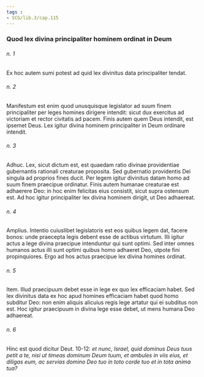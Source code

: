 ```yaml
---
tags : 
- SCG/lib.3/cap.115
---
```


### Quod lex divina principaliter hominem ordinat in Deum

###### n. 1
Ex hoc autem sumi potest ad quid lex divinitus data principaliter tendat.

###### n. 2
Manifestum est enim quod unusquisque legislator ad suum finem principaliter per leges homines dirigere intendit: sicut dux exercitus ad victoriam et rector civitatis ad pacem. Finis autem quem Deus intendit, est ipsemet Deus. Lex igitur divina hominem principaliter in Deum ordinare intendit.

###### n. 3
Adhuc. Lex, sicut dictum est, est quaedam ratio divinae providentiae gubernantis rationali creaturae proposita. Sed gubernatio providentis Dei singula ad proprios fines ducit. Per legem igitur divinitus datam homo ad suum finem praecipue ordinatur. Finis autem humanae creaturae est adhaerere Deo: in hoc enim felicitas eius consistit, sicut supra ostensum est. Ad hoc igitur principaliter lex divina hominem dirigit, ut Deo adhaereat.

###### n. 4
Amplius. Intentio cuiuslibet legislatoris est eos quibus legem dat, facere bonos: unde praecepta legis debent esse de actibus virtutum. Illi igitur actus a lege divina praecipue intenduntur qui sunt optimi. Sed inter omnes humanos actus illi sunt optimi quibus homo adhaeret Deo, utpote fini propinquiores. Ergo ad hos actus praecipue lex divina homines ordinat.

###### n. 5
Item. Illud praecipuum debet esse in lege ex quo lex efficaciam habet. Sed lex divinitus data ex hoc apud homines efficaciam habet quod homo subditur Deo: non enim aliquis alicuius regis lege artatur qui ei subditus non est. Hoc igitur praecipuum in divina lege esse debet, ut mens humana Deo adhaereat.

###### n. 6
Hinc est quod dicitur Deut. 10-12: *et nunc, Israel, quid dominus Deus tuus petit a te, nisi ut timeas dominum Deum tuum, et ambules in viis eius, et diligas eum, ac servias domino Deo tuo in toto corde tuo et in tota anima tua?*

